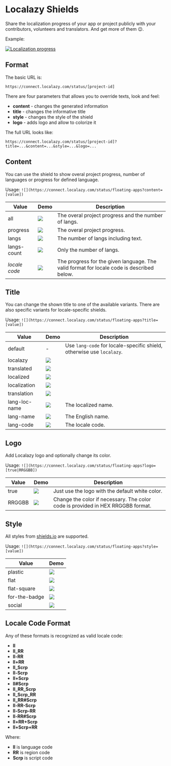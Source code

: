 # Localazy Shields

Share the localization progress of your app or project publicly with your contributors, volunteers and translators. And get more of them :wink:. 

Example: 

[![Localization progress](https://connect.localazy.com/status/floating-apps?logo=true&style=for-the-badge)](https://localazy.com/p/floating-apps)

## Format

The basic URL is:

`https://connect.localazy.com/status/[project-id]`

There are four parameters that allows you to override texts, look and feel:

- **content** - changes the generated information
- **title** - changes the informative title
- **style** - changes the style of the shield
- **logo** - adds logo and allow to colorize it

The full URL looks like:

`https://connect.localazy.com/status/[project-id]?title=...&content=...&style=...&logo=...`


## Content

You can use the shield to show overal project progress, number of languages or progress for defined language.
 
Usage: `![](https://connect.localazy.com/status/floating-apps?content=[value])`
 
| Value | Demo | Description |
| --- | --- | --- |
| all | [![](https://connect.localazy.com/status/floating-apps?content=all)](https://localazy.com/p/floating-apps) | The overal project progress and the number of langs. |
| progress | [![](https://connect.localazy.com/status/floating-apps?content=progress)](https://localazy.com/p/floating-apps) | The overal project progress. |
| langs | [![](https://connect.localazy.com/status/floating-apps?content=langs)](https://localazy.com/p/floating-apps) | The number of langs including text. |
| langs-count | [![](https://connect.localazy.com/status/floating-apps?content=langs-count)](https://localazy.com/p/floating-apps) | Only the number of langs. |
| *locale code* | [![](https://connect.localazy.com/status/floating-apps?content=fr_CA)](https://localazy.com/p/floating-apps) | The progress for the given language. The valid format for locale code is described below. |

## Title

You can change the shown title to one of the available variants. There are also specific variants for locale-specific shields.

Usage: `![](https://connect.localazy.com/status/floating-apps?title=[value])`

| Value |  Demo | Description |
| --- | --- | --- |
| default | - | Use `lang-code` for locale-specific shield, otherwise use `localazy`. |
| localazy | [![](https://connect.localazy.com/status/floating-apps?title=localazy)](https://localazy.com/p/floating-apps) | |
| translated | [![](https://connect.localazy.com/status/floating-apps?title=translated)](https://localazy.com/p/floating-apps) | |
| localized | [![](https://connect.localazy.com/status/floating-apps?title=localized)](https://localazy.com/p/floating-apps) | |
| localization | [![](https://connect.localazy.com/status/floating-apps?title=localization)](https://localazy.com/p/floating-apps) | |
| translation | [![](https://connect.localazy.com/status/floating-apps?title=translation)](https://localazy.com/p/floating-apps) | |
| lang-loc-name | [![](https://connect.localazy.com/status/floating-apps?title=lang-loc-name&content=fr_CA)](https://localazy.com/p/floating-apps) | The localized name. |
| lang-name | [![](https://connect.localazy.com/status/floating-apps?title=lang-name&content=fr_CA)](https://localazy.com/p/floating-apps) | The English name. |
| lang-code | [![](https://connect.localazy.com/status/floating-apps?title=lang-code&content=fr_CA)](https://localazy.com/p/floating-apps) | The locale code. |

## Logo

Add Localazy logo and optionally change its color.

Usage: `![](https://connect.localazy.com/status/floating-apps?logo=[true|RRGGBB])`

| Value |  Demo | Description |
| --- | --- | --- |
| true | [![](https://connect.localazy.com/status/floating-apps?logo=true)](https://localazy.com/p/floating-apps) | Just use the logo with the default white color.  |
| RRGGBB | [![](https://connect.localazy.com/status/floating-apps?logo=ff0000)](https://localazy.com/p/floating-apps) | Change the color if necessary. The color code is provided in HEX RRGGBB format. |

## Style

All styles from [shields.io](https://shields.io) are supported. 

Usage: `![](https://connect.localazy.com/status/floating-apps?style=[value])`

| Value |  Demo | 
| --- | --- | 
| plastic | [![](https://connect.localazy.com/status/floating-apps?style=plastic)](https://localazy.com/p/floating-apps) |
| flat | [![](https://connect.localazy.com/status/floating-apps?style=flat)](https://localazy.com/p/floating-apps) |
| flat-square | [![](https://connect.localazy.com/status/floating-apps?style=flat-square)](https://localazy.com/p/floating-apps) |
| for-the-badge | [![](https://connect.localazy.com/status/floating-apps?style=for-the-badge)](https://localazy.com/p/floating-apps) |
| social | [![](https://connect.localazy.com/status/floating-apps?style=social)](https://localazy.com/p/floating-apps) |

## Locale Code Format

Any of these formats is recognized as valid locale code:

* **ll**
* **ll_RR**
* **ll-RR**
* **ll+RR**
* **ll_Scrp**
* **ll-Scrp**
* **ll+Scrp**
* **ll#Scrp**
* **ll_RR_Scrp**
* **ll_Scrp_RR**
* **ll_RR#Scrp**
* **ll-RR-Scrp**
* **ll-Scrp-RR**
* **ll-RR#Scrp**
* **ll+RR+Scrp**
* **ll+Scrp+RR**
   
Where:
- **ll** is language code
- **RR** is region code
- **Scrp** is script code 
